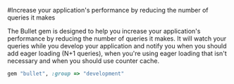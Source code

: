 #Increase your application's performance by reducing the number of queries it makes

The Bullet gem is designed to help you increase your application's performance by reducing the number of queries it makes. It will watch your queries while you develop your application and notify you when you should add eager loading (N+1 queries), when you're using eager loading that isn't necessary and when you should use counter cache.

```ruby
gem "bullet", :group => "development"

```
